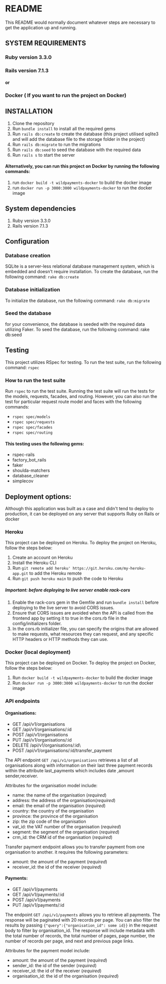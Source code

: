# README

This README would normally document whatever steps are necessary to get the
application up and running.

## SYSTEM REQUIREMENTS

### Ruby version 3.3.0
### Rails version 7.1.3
#### or
### Docker ( If you want to run the project on Docker)

## INSTALLATION

1. Clone the repository
2. Run `bundle install` to install all the required gems
3. Run `rails db:create` to create the database (this project utilised sqlite3 and will add the database file to the storage folder in the project)
4. Run `rails db:migrate` to run the migrations
5. Run `rails db:seed` to seed the database with the required data
6. Run `rails s` to start the server
#### Alternatively, you can run this project on Docker by running the following commands:
1. run `docker build -t wildpayments-docker` to build the docker image
2. run `docker run -p 3000:3000 wildpayments-docker` to run the docker image

## System dependencies
1. Ruby version 3.3.0
2. Rails version 7.1.3
## Configuration
###  Database creation
SQLite is a server-less relational database management system, which is embedded and doesn't require installation.
To create the database, run the following command:
`rake db:create`
### Database initialization
To initialize the database, run the following command:
`rake db:migrate`
### Seed the database
for your convenience, the database is seeded with the required data utilizing Faker. To seed the database, run the following command:
rake db:seed
## Testing
This project utilizes RSpec for testing. To run the test suite, run the following command:
`rspec`
### How to run the test suite
Run `rspec` to run the test suite.
Running the test suite will run the tests for the models, requests, facades, and routing. However,
you can also run the test for particular request route model and faces with the following commands:
- `rspec spec/models`
- `rspec spec/requests`
- `rspec spec/facades`
- `rspec spec/routing`

#### This testing uses the following gems:
- rspec-rails
- factory_bot_rails
- faker
- shoulda-matchers
- database_cleaner
- simplecov

## Deployment options:
Although this application was built as a case and didn't tend to deploy to production, it  can be deployed on any server that supports Ruby on Rails  or docker
### Heroku
This project can be deployed on Heroku. To deploy the project on Heroku, follow the steps below:
1. Create an account on Heroku
2. Install the Heroku CLI
3. Run `git remote add heroku' https://git.heroku.com/my-heroku-app.git` to add the Heroku remote
4. Run `git push heroku main` to push the code to Heroku
##### Important: before deploying to live server enable rack-cors
1. Enable the rack-cors gem in the Gemfile and run `bundle install` before deploying to the live server to avoid CORS issues.
2. Ensure that CORS issues are avoided when the API is called from the frontend app by setting it to true in the cors.rb file in the config/initializers folder.
3. In the cors.rb initializer file, you can specify the origins that are allowed to make requests, what resources they can request, and any specific HTTP headers or HTTP methods they can use.
### Docker (local deployment)
This project can be deployed on Docker. To deploy the project on Docker, follow the steps below:
1. Run `docker build -t wildpayments-docker` to build the docker image  
2. Run `docker run -p 3000:3000 wildpayments-docker` to run the docker image


### API endpoints
#### Organisations:
- GET /api/v1/organisations
- GET /api/v1/organisations/:id 
- POST /api/v1/organisations
- PUT /api/v1/organisations/:id
- DELETE /api/v1/organisations/:id\
- POST /api/v1/organisations/:id/transfer_payment

The API endpoint `GET /api/v1/organisations` retrieves a list of all organisations along with information on their last
three payment records within the attribute last_payments which includes date ,amount sender,receiver.

Attributes for the organisation model include:
- name: the name of the organisation (*required*)
- address: the address of the organisation(*required*)
- email: the email of the organisation (*required*)
- country: the country of the organisation
- province: the province of the organisation
- zip: the zip code of the organisation
- vat_id: the VAT number of the organisation (*required*)
- segment: the segment of the organisation (*required*)
- crm_id: the CRM id of the organisation (*required*)

Transfer payment endpoint allows you to transfer payment from one organisation to another. 
it requires the following parameters:
- amount: the amount of the payment (*required*)
- receiver_id: the id of the receiver (*required*)

#### Payments:
- GET /api/v1/payments
- GET /api/v1/payments/:id
- POST /api/v1/payments
- PUT /api/v1/payments/:id

The endpoint `GET /api/v1/payments` allows you to retrieve all payments. The response will be paginated with 20 records 
per page. You can also filter the results by passing `{"query":{"organisation_id": some id}}` in the request body to 
filter by organisation_id. The response will include metadata with the total number of records, the total number of 
pages, page number, the number of records per page, and next and previous page links.

Attributes for the payment model include:
- amount: the amount of the payment (*required*)
- sender_id: the id of the sender (*required*)
- receiver_id: the id of the receiver (*required*)
- organisation_id: the id of the organisation (*required*)
 
